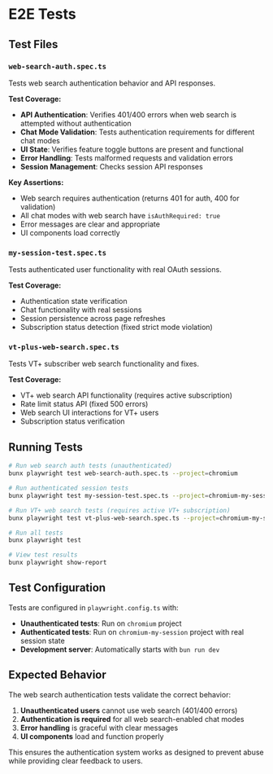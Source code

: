 # E2E Tests

## Test Files

### `web-search-auth.spec.ts`
Tests web search authentication behavior and API responses.

**Test Coverage:**
- **API Authentication**: Verifies 401/400 errors when web search is attempted without authentication
- **Chat Mode Validation**: Tests authentication requirements for different chat modes
- **UI State**: Verifies feature toggle buttons are present and functional
- **Error Handling**: Tests malformed requests and validation errors
- **Session Management**: Checks session API responses

**Key Assertions:**
- Web search requires authentication (returns 401 for auth, 400 for validation)
- All chat modes with web search have `isAuthRequired: true`
- Error messages are clear and appropriate
- UI components load correctly

### `my-session-test.spec.ts`
Tests authenticated user functionality with real OAuth sessions.

**Test Coverage:**
- Authentication state verification
- Chat functionality with real sessions
- Session persistence across page refreshes
- Subscription status detection (fixed strict mode violation)

### `vt-plus-web-search.spec.ts`
Tests VT+ subscriber web search functionality and fixes.

**Test Coverage:**
- VT+ web search API functionality (requires active subscription)
- Rate limit status API (fixed 500 errors)
- Web search UI interactions for VT+ users
- Subscription status verification

## Running Tests

```bash
# Run web search auth tests (unauthenticated)
bunx playwright test web-search-auth.spec.ts --project=chromium

# Run authenticated session tests
bunx playwright test my-session-test.spec.ts --project=chromium-my-session

# Run VT+ web search tests (requires active VT+ subscription)
bunx playwright test vt-plus-web-search.spec.ts --project=chromium-my-session

# Run all tests
bunx playwright test

# View test results
bunx playwright show-report
```

## Test Configuration

Tests are configured in `playwright.config.ts` with:
- **Unauthenticated tests**: Run on `chromium` project
- **Authenticated tests**: Run on `chromium-my-session` project with real session state
- **Development server**: Automatically starts with `bun run dev`

## Expected Behavior

The web search authentication tests validate the correct behavior:
1. **Unauthenticated users** cannot use web search (401/400 errors)
2. **Authentication is required** for all web search-enabled chat modes
3. **Error handling** is graceful with clear messages
4. **UI components** load and function properly

This ensures the authentication system works as designed to prevent abuse while providing clear feedback to users.
